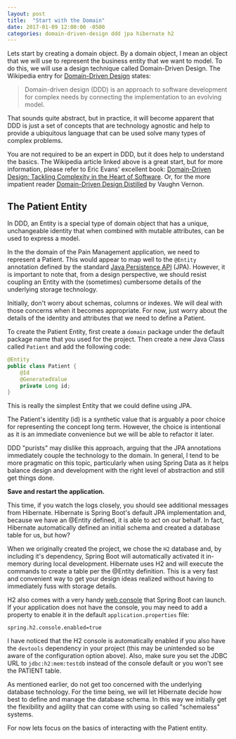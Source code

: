 ```yaml
---
layout: post
title:  "Start with the Domain"
date: 2017-01-09 12:00:00 -0500
categories: domain-driven-design ddd jpa hibernate h2
---
```


Lets start by creating a domain object.  By a domain object, I mean an object that we will use to
represent the business entity that we want to model.  To do this, we will use a design technique
called Domain-Driven Design.  The Wikipedia entry for
[Domain-Driven Design](https://en.wikipedia.org/wiki/Domain-driven_design) states:
                                                     
> Domain-driven design (DDD) is an approach to software development for complex needs by connecting the implementation to an evolving model.

That sounds quite abstract, but in practice, it will become apparent that DDD is just a set of
concepts that are technology agnostic and help to provide a ubiquitous language that can be used
solve many types of complex problems.
  
You are not required to be an expert in DDD, but it does help to understand the basics.  The
Wikipedia article linked above is a great start, but for more information, please refer to Eric
Evans' excellent book: [Domain-Driven Design: Tackling Complexity in the Heart of Software](https://www.amazon.com/Domain-Driven-Design-Tackling-Complexity-Software/dp/0321125215).
Or, for the more impatient reader [Domain-Driven Design Distilled](https://www.amazon.com/Domain-Driven-Design-Distilled-Vaughn-Vernon/dp/0134434420)
by Vaughn Vernon.

## The Patient Entity

In DDD, an Entity is a special type of domain object that has a unique, unchangeable identity that
when combined with mutable attributes, can be used to express a model.
  
In the the domain of the Pain Management application, we need to represent a Patient.  This would
appear to map well to the `@Entity` annotation defined by the standard
[Java Persistence API](https://en.wikipedia.org/wiki/Java_Persistence_API) (JPA).  However, it is
important to note that, from a design perspective, we should resist coupling an Entity with the
(sometimes) cumbersome details of the underlying storage technology.

Initially, don't worry about schemas, columns or indexes.  We will deal with those concerns when it
becomes appropriate.  For now, just worry about the details of the identity and attributes that we
need to define a Patient.

To create the Patient Entity, first create a `domain` package under the default package name that
you used for the project.  Then create a new Java Class called `Patient` and add the following code:

```java
@Entity
public class Patient {
    @Id
    @GeneratedValue
    private Long id;
}
```

This is really the simplest Entity that we could define using JPA.
  
The Patient's identity (id) is a synthetic value that is arguably a poor choice for representing the
concept long term.  However, the choice is intentional as it is an immediate convenience but we will
be able to refactor it later.

DDD "purists" may dislike this approach, arguing that the JPA annotations immediately couple the
technology to the domain.  In general, I tend to be more pragmatic on this topic, particularly when
using Spring Data as it helps balance design and development with the right level of abstraction and
still get things done.

**Save and restart the application.**

This time, if you watch the logs closely, you should see additional messages from Hibernate.
Hibernate is Spring Boot's default JPA implementation and, because we have an @Entity defined, it is
able to act on our behalf.  In fact, Hibernate automatically defined an initial schema and created a
database table for us, but how?

When we originally created the project, we chose the `H2` database and, by including it's
dependency, Spring Boot will automatically activated it in-memory during local development.
Hibernate uses H2 and will execute the commands to create a table per the @Entity definition.  This
is a very fast and convenient way to get your design ideas realized without having to immediately
fuss with storage details.

H2 also comes with a very handy [web console](http://localhost:8080/h2-console) that Spring
Boot can launch.  If your application does not have the console, you may need to add a property to
enable it in the default `application.properties` file:

```
spring.h2.console.enabled=true
```

I have noticed that the H2 console is automatically enabled if you also have the `devtools`
dependency in your project (this may be unintended so be aware of the configuration option above).
Also, make sure you set the JDBC URL to `jdbc:h2:mem:testdb` instead of the console default or you
won't see the PATIENT table.

As mentioned earlier, do not get too concerned with the underlying database technology.  For the
time being, we will let Hibernate decide how best to define and manage the database schema.  In this
way we initially get the flexibility and agility that can come with using so called "schemaless"
systems.

For now lets focus on the basics of interacting with the Patient entity.
